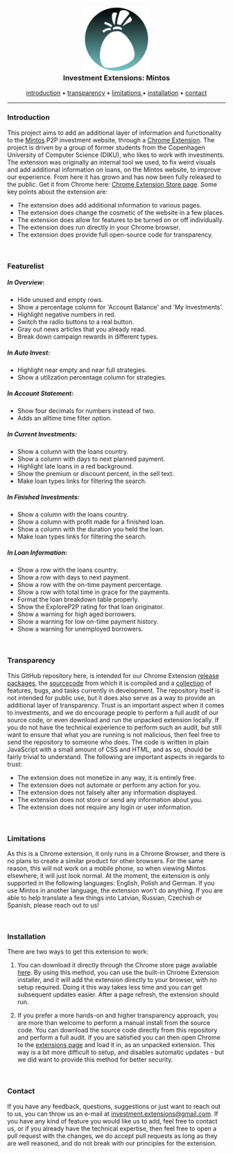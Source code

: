 <h3 align="center">
    <img src="src/icons/icon-128.png" width="150">
    <br>
    Investment Extensions: Mintos
</h3>

<p align="center">
    <a href="#Introduction">introduction</a>
    •
    <a href="#Transparency">transparency</a>
    •
    <a href="#Limitations" >limitations </a>
    •
    <a href="#Installation">installation</a>
    •
    <a href="#Contact"     >contact     </a>
</p>

---



### Introduction

This project aims to add an additional layer of information and functionality to the [Mintos](https://www.mintos.com) P2P investment website, through a [Chrome Extension](https://chrome.google.com/webstore/detail/investment-extensions-min/ehngchilahobaplambailiienioefiod?fbclid=IwAR01MI6zIVPmprXmABE3KDIEdpU7hW_b4cJrI0AwM2gpjFFrT-GuJx5qFxo). The project is driven by a group of former students from the Copenhagen University of Computer Science (DIKU), who likes to work with investments. The extension was originally an internal tool we used, to fix weird visuals and add additional information on loans, on the Mintos website, to improve our experience. From here it has grown and has now been fully released to the public. Get it from Chrome here: [Chrome Extension Store page](https://chrome.google.com/webstore/detail/investment-extensions-min/ehngchilahobaplambailiienioefiod?fbclid=IwAR01MI6zIVPmprXmABE3KDIEdpU7hW_b4cJrI0AwM2gpjFFrT-GuJx5qFxo). Some key points about the extension are:

- The extension does add additional information to various pages.
- The extension does change the cosmetic of the website in a few places.
- The extension does allow for features to be turned on or off individually.
- The extension does run directly in your Chrome browser.
- The extension does provide full open-source code for transparency.

<br>



### Featurelist

##### In Overview:
- Hide unused and empty rows.
- Show a percentage column for 'Account Balance' and 'My Investments'.
- Highlight negative numbers in red.
- Switch the radio buttons to a real button.
- Gray out news articles that you already read.
- Break down campaign rewards in different types.

##### In Auto Invest:
- Highlight near empty and near full strategies.
- Show a utilization percentage column for strategies.

##### In Account Statement:
- Show four decimals for numbers instead of two.
- Adds an alltime time filter option.

##### In Current Investments:
- Show a column with the loans country.
- Show a column with days to next planned payment.
- Highlight late loans in a red background.
- Show the premium or discount percent, in the sell text.
- Make loan types links for filtering the search.

##### In Finished Investments:
- Show a column with the loans country.
- Show a column with profit made for a finished loan.
- Show a column with the duration you held the loan.
- Make loan types links for filtering the search.

##### In Loan Information:
- Show a row with the loans country.
- Show a row with days to next payment.
- Show a row with the on-time payment percentage.
- Show a row with total time in grace for the payments.
- Format the loan breakdown table properly.
- Show the ExploreP2P rating for that loan originator.
- Show a warning for high aged borrowers.
- Show a warning for low on-time payment history.
- Show a warning for unemployed borrowers.

<br>



### Transparency

This GitHub repository here, is intended for our Chrome Extension [release packages](https://github.com/DeeNaxic/mintos-extension/tree/master/bin), the [sourcecode](https://github.com/DeeNaxic/mintos-extension/tree/master/src) from which it is compiled and a [collection](https://github.com/DeeNaxic/mintos-extension/issues) of features, bugs, and tasks currently in development. The repository itself is not intended for public use, but it does also serve as a way to provide an additional layer of transparency. Trust is an important aspect when it comes to investments, and we do encourage people to perform a full audit of our source code, or even download and run the unpacked extension locally. If you do not have the technical experience to perform such an audit, but still want to ensure that what you are running is not malicious, then feel free to send the repository to someone who does. The code is written in plain JavaScript with a small amount of CSS and HTML, and as so, should be fairly trivial to understand. The following are important aspects in regards to trust:

- The extension does not monetize in any way, it is entirely free.
- The extension does not automate or perform any action for you.
- The extension does not falsely alter any information displayed.
- The extension does not store or send any information about you.
- The extension does not require any login or user information.

<br>



### Limitations

As this is a Chrome extension, it only runs in a Chrome Browser, and there is no plans to create a similar product for other browsers. For the same reason, this will not work on a mobile phone, so when viewing Mintos elsewhere, it will just look normal. At the moment, the extension is only supported in the following languages: English, Polish and German. If you use Mintos in another language, the extension won't do anything. If you are able to help translate a few things into Latvian, Russian, Czechish or Spanish, please reach out to us!

<br>



### Installation

There are two ways to get this extension to work:

1. You can download it directly through the Chrome store page available [here](https://chrome.google.com/webstore/detail/investment-extensions-min/ehngchilahobaplambailiienioefiod?fbclid=IwAR01MI6zIVPmprXmABE3KDIEdpU7hW_b4cJrI0AwM2gpjFFrT-GuJx5qFxo). By using this method, you can use the built-in Chrome Extension installer, and it will add the extension directly to your browser, with no setup required. Doing it this way takes less time and you can get subsequent updates easier. After a page refresh, the extension should run.

2. If you prefer a more hands-on and higher transparency approach, you are more than welcome to perform a manual install from the source code. You can download the source code directly from this repository and perform a full audit. If you are satisfied you can then open Chrome to the [extensions page](chrome://extensions/) and load it in, as an unpacked extension. This way is a bit more difficult to setup, and disables automatic updates - but we did want to provide this method for better security.

<br>



### Contact

If you have any feedback, questions, suggestions or just want to reach out to us, you can throw us an e-mail at investment.extensions@gmail.com. If you have any kind of feature you would like us to add, feel free to contact us, or if you already have the technical expertise, then feel free to open a pull request with the changes, we do accept pull requests as long as they are well reasoned, and do not break with our principles for the extension.

<br>
